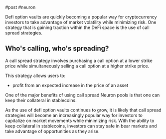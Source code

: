 #post #neuron 

Defi option vaults are quickly becoming a popular way for cryptocurrency investors to take advantage of market volatility while minimizing risk. One strategy that is gaining traction within the DeFi space is the use of call spread strategies.

## Who's calling, who's spreading?
A call spread strategy involves purchasing a call option at a lower strike price while simultaneously selling a call option at a higher strike price. 

This strategy allows users to:
- profit from an expected increase in the price of an asset

One of the major benefits of using call spread Neuron pools is that one can keep their collateral in stablecoins. 

As the use of defi option vaults continues to grow, it is likely that call spread strategies will become an increasingly popular way for investors to capitalize on market movements while minimizing risk. With the ability to keep collateral in stablecoins, investors can stay safe in bear markets and take advantage of opportunities as they arise.